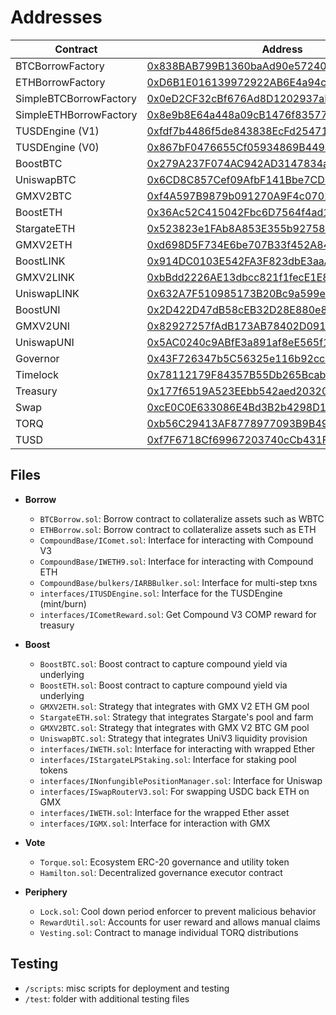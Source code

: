 # Addresses

| Contract       | Address       |
| -------------  | ------------- |
| BTCBorrowFactory      | [0x838BAB799B1360baAd90e572405650B9a1BFF57A](https://arbiscan.io/address/0x838BAB799B1360baAd90e572405650B9a1BFF57A) |
| ETHBorrowFactory      | [0xD6B1E016139972922AB6E4a94c065d5eCD8B18B1](https://arbiscan.io/address/0xD6B1E016139972922AB6E4a94c065d5eCD8B18B1) |
| SimpleBTCBorrowFactory      | [0x0eD2CF32cBf676Ad8D1202937aEE40FB3397d7bd](https://arbiscan.io/address/0x0eD2CF32cBf676Ad8D1202937aEE40FB3397d7bd) |
| SimpleETHBorrowFactory      | [0x8e9b8E64a448a09cB1476f835771E6A064e780b3](https://arbiscan.io/address/0x8e9b8E64a448a09cB1476f835771E6A064e780b3) |
| TUSDEngine (V1)     | [0xfdf7b4486f5de843838EcFd254711E06aF1f0641](https://arbiscan.io/address/0xfdf7b4486f5de843838EcFd254711E06aF1f0641) |
| TUSDEngine (V0)     | [0x867bF0476655Cf05934869B449a0be0ED534eA60](https://arbiscan.io/address/0x867bF0476655Cf05934869B449a0be0ED534eA60) |
| BoostBTC      | [0x279A237F074AC942AD3147834a3b8431b9a759dE](https://arbiscan.io/address/0x279A237F074AC942AD3147834a3b8431b9a759dE) |
| UniswapBTC      | [0x6CD8C857Cef09AfbF141Bbe7CD7df107B97A9c4b](https://arbiscan.io/address/0x6CD8C857Cef09AfbF141Bbe7CD7df107B97A9c4b) |
| GMXV2BTC      | [0xf4A597B9879b091270A9F4c07022ee7857A56A70](https://arbiscan.io/address/0xf4A597B9879b091270A9F4c07022ee7857A56A70) |
| BoostETH      | [0x36Ac52C415042Fbc6D7564f4ad1410094f214f92](https://arbiscan.io/address/0x36Ac52C415042Fbc6D7564f4ad1410094f214f92) |
| StargateETH      | [0x523823e1FAb8A853E355b927589d75f000dbA7a9](https://arbiscan.io/address/0x523823e1FAb8A853E355b927589d75f000dbA7a9) |
| GMXV2ETH      | [0xd698D5F734E6be707B33f452A840BA56159A81aD](https://arbiscan.io/address/0xd698D5F734E6be707B33f452A840BA56159A81aD) |
| BoostLINK      | [0x914DC0103E542FA3F823dbE3aaA67926d84B5178](https://arbiscan.io/address/0x914DC0103E542FA3F823dbE3aaA67926d84B5178) |
| GMXV2LINK     | [0xbBdd2226AE13dbcc821f1fecE1E8aaF1587a9c99](https://arbiscan.io/address/0xbBdd2226AE13dbcc821f1fecE1E8aaF1587a9c99) |
| UniswapLINK      | [0x632A7F510985173B20Bc9a599e51853D163bAE18](https://arbiscan.io/address/0x632A7F510985173B20Bc9a599e51853D163bAE18) |
| BoostUNI      | [0x2D422D47dB58cEB32D28E880e87fF673bb086544](https://arbiscan.io/address/0x2D422D47dB58cEB32D28E880e87fF673bb086544) |
| GMXV2UNI      | [0x82927257fAdB173AB78402D091c1080aA89fF6E4](https://arbiscan.io/address/0x82927257fAdB173AB78402D091c1080aA89fF6E4) |
| UniswapUNI      | [0x5AC0240c9ABfE3a891af8eE565f1FDE2A7706981](https://arbiscan.io/address/0x5AC0240c9ABfE3a891af8eE565f1FDE2A7706981) |
| Governor      | [0x43F726347b5C56325e116b92cc846C3cF50F16c7](https://arbiscan.io/address/0x43F726347b5C56325e116b92cc846C3cF50F16c7) |
| Timelock     | [0x78112179F84357B55Db265Bcabb8c9c6f1CcB850](https://arbiscan.io/address/0x78112179F84357B55Db265Bcabb8c9c6f1CcB850) |
| Treasury         | [0x177f6519A523EEbb542aed20320EFF9401bC47d0](https://arbiscan.io/address/0x177f6519A523EEbb542aed20320EFF9401bC47d0) |
| Swap     | [0xcE0C0E633086E4Bd3B2b4298D16b504490534411](https://arbiscan.io/address/0xcE0C0E633086E4Bd3B2b4298D16b504490534411) |
| TORQ         | [0xb56C29413AF8778977093B9B4947efEeA7136C36](https://arbiscan.io/token/0xb56c29413af8778977093b9b4947efeea7136c36) |
| TUSD     | [0xf7F6718Cf69967203740cCb431F6bDBff1E0FB68](https://arbiscan.io/token/0xf7f6718cf69967203740ccb431f6bdbff1e0fb68) |

## Files

- **Borrow**
  - `BTCBorrow.sol`: Borrow contract to collateralize assets such as WBTC
  - `ETHBorrow.sol`: Borrow contract to collateralize assets such as ETH
  - `CompoundBase/IComet.sol`: Interface for interacting with Compound V3
  - `CompoundBase/IWETH9.sol`: Interface for interacting with Compound ETH
  - `CompoundBase/bulkers/IARBBulker.sol`: Interface for multi-step txns
  - `interfaces/ITUSDEngine.sol`: Interface for the TUSDEngine (mint/burn)
  - `interfaces/ICometReward.sol`: Get Compound V3 COMP reward for treasury

- **Boost**
  - `BoostBTC.sol`: Boost contract to capture compound yield via underlying
  - `BoostETH.sol`: Boost contract to capture compound yield via underlying
  - `GMXV2ETH.sol`: Strategy that integrates with GMX V2 ETH GM pool
  - `StargateETH.sol`: Strategy that integrates Stargate's pool and farm
  - `GMXV2BTC.sol`: Strategy that integrates with GMX V2 BTC GM pool
  - `UniswapBTC.sol`: Strategy that integrates UniV3 liquidity provision
  - `interfaces/IWETH.sol`: Interface for interacting with wrapped Ether
  - `interfaces/IStargateLPStaking.sol`: Interface for staking pool tokens
  - `interfaces/INonfungiblePositionManager.sol`: Interface for Uniswap
  - `interfaces/ISwapRouterV3.sol`: For swapping USDC back ETH on GMX
  - `interfaces/IWETH.sol`: Interface for the wrapped Ether asset
  - `interfaces/IGMX.sol`: Interface for interaction with GMX

<!-- - **Farm**
  - `USDFarm.sol`: Uniswap LP NFT staking pool to incentivize liquidity -->

- **Vote**
  - `Torque.sol`: Ecosystem ERC-20 governance and utility token
  - `Hamilton.sol`: Decentralized governance executor contract

- **Periphery**
  - `Lock.sol`: Cool down period enforcer to prevent malicious behavior
  - `RewardUtil.sol`: Accounts for user reward and allows manual claims
  - `Vesting.sol`: Contract to manage individual TORQ distributions

## Testing

- `/scripts`: misc scripts for deployment and testing
- `/test`: folder with additional testing files